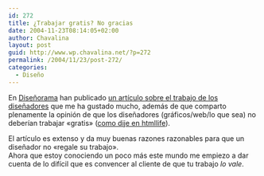 ```yaml
---
id: 272
title: ¿Trabajar gratis? No gracias
date: 2004-11-23T08:14:05+02:00
author: Chavalina
layout: post
guid: http://www.wp.chavalina.net/?p=272
permalink: /2004/11/23/post-272/
categories:
  - Diseño
---
```

En <a href="http://www.disenorama.com" target="_blank">Dise&ntilde;orama</a> han publicado <a href="http://www.disenorama.com/articulos//trabajar_gratis_no_te_con.htm" target="_blank">un art&iacute;culo sobre el trabajo de los dise&ntilde;adores</a> que me ha gustado mucho, además de que comparto plenamente la opini&oacute;n de que los dise&ntilde;adores (gráficos/web/lo que sea) no deber&iacute;an trabajar «gratis» (<a href="http://www.htmllife.com/archivos/concurso_de_plantillas/#comments" target="_blank">como dije en htmllife</a>).

El art&iacute;culo es extenso y da muy buenas razones razonables para que un dise&ntilde;ador no «regale su trabajo».  
Ahora que estoy conociendo un poco más este mundo me empiezo a dar cuenta de lo dif&iacute;cil que es convencer al cliente de que tu trabajo _lo vale_.